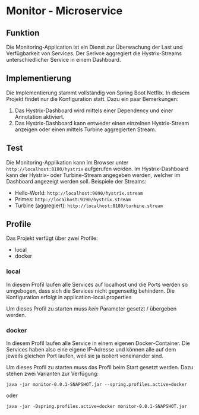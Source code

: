 # Monitor - Microservice

## Funktion

Die Monitoring-Application ist ein Dienst zur Überwachung der Last und 
Verfügbarkeit von Services. Der Serivce aggregiert die Hystrix-Streams 
unterschiedlicher Service in einem Dashboard.

## Implementierung

Die Implementierung stammt vollständig von Spring Boot Netflix. In diesem 
Projekt findet nur die Konfiguration statt. Dazu ein paar Bemerkungen:

1. Das Hystrix-Dashboard wird mittels einer Dependency und einer Annotation
   aktiviert. 
2. Das Hystrix-Dashboard kann entweder einen einzelnen Hystrix-Stream anzeigen
   oder einen mittels Turbine aggregierten Stream.

## Test

Die Monitoring-Applikation kann im Browser unter `http://localhost:8180/hystrix` 
aufgerufen werden. Im Hystrix-Dashboard kann der Hystrix- oder Turbine-Stream
angegeben werden, welcher im Dashboard angezeigt werden soll. Beispiele der 
Streams:

* Hello-World: `http://localhost:9090/hystrix.stream`
* Primes: `http://localhost:9190/hystrix.stream`
* Turbine (aggregiert): `http://localhost:8180/turbine.stream`

## Profile

Das Projekt verfügt über zwei Profile:

* local
* docker

### local

In diesem Profil laufen alle Services auf localhost und die Ports werden so
umgebogen, dass sich die Services nicht gegenseitig behindern. Die
Konfiguration erfolgt in application-local.properties

Um dieses Profil zu starten muss _kein_ Parameter gesetzt / übergeben werden.

### docker

In diesem Profil laufen alle Service in einem eigenen Docker-Container. Die
Services haben also eine eigene IP-Adresse und können alle auf dem jeweils
gleichen Port laufen, weil sie ja isoliert voneinander sind.

Um dieses Profil zu starten muss das Profil beim Start gesetzt werden. Dazu
stehen zwei Varianten zur Verfügung:

````
java -jar monitor-0.0.1-SNAPSHOT.jar --spring.profiles.active=docker
````

oder

````
java -jar -Dspring.profiles.active=docker monitor-0.0.1-SNAPSHOT.jar
````
